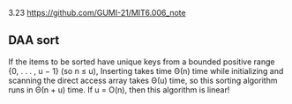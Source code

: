 3.23 https://github.com/GUMI-21/MIT6.006_note
## DAA sort
If the items to be sorted have unique keys from a bounded positive range {0, . . . , u − 1} (so n ≤ u),
Inserting takes time Θ(n) time while initializing and scanning the direct access array takes Θ(u) time, so this sorting algorithm runs in Θ(n + u) time. If u = O(n), then this algorithm is linear!

